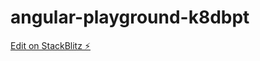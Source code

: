 # angular-playground-k8dbpt

[Edit on StackBlitz ⚡️](https://stackblitz.com/edit/angular-playground-k8dbpt)